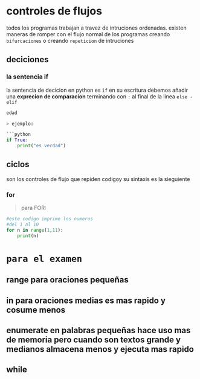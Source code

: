 # controles de flujos 
todos los programas trabajan a travez de intruciones ordenadas.
existen maneras de romper con el flujo normal de los programas creando 
`bifurcaciones` o creando `repeticion` de intruciones 
## deciciones
### la sentencia if
la sentencia de decicion en python es `if` en su escritura debemos añadir 
una **exprecion  de comparacion** terminando con `:` al final de la linea 
`else - elif`

```python
edad

> ejemplo:

```python
if True:
    print("es verdad")
```

## ciclos
son los controles de flujo que repiden codigoy su sintaxis es la 
sieguiente
### for

> para FOR:

```python
#este codigo imprime los numeros
#del 1 al 10
for n in range(1,11):
    print(n)
```
# `para el examen`

## **range** para oraciones pequeñas
## **in** para oraciones medias es mas rapido y cosume menos 
## **enumerate** en palabras pequeñas hace uso mas de memoria pero cuando son textos grande y medianos almacena menos y ejecuta mas rapido

## while


